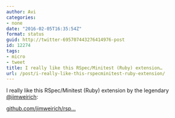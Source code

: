 ```yaml
---
author: Avi
categories:
- none
date: "2016-02-05T16:35:54Z"
format: status
guid: http://twitter-695707443276414976-post
id: 12274
tags:
- micro
- tweet
title: I really like this RSpec/Minitest (Ruby) extension…
url: /post/i-really-like-this-rspecminitest-ruby-extension/
---
```

I really like this RSpec/Minitest (Ruby) extension by the legendary [@jimweirich](http://twitter.com/jimweirich):

[github.com/jimweirich/rsp…](https://github.com/jimweirich/rspec-given)